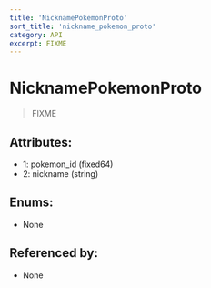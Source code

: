 ```yaml
---
title: 'NicknamePokemonProto'
sort_title: 'nickname_pokemon_proto'
category: API
excerpt: FIXME
---
```


# NicknamePokemonProto

> FIXME

## Attributes:

- 1: pokemon_id (fixed64)
- 2: nickname (string)

## Enums:

- None

## Referenced by:

- None
